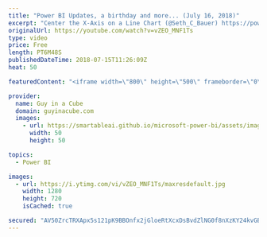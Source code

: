 ```yaml
---
title: "Power BI Updates, a birthday and more... (July 16, 2018)"
excerpt: "Center the X-Axis on a Line Chart (@Seth_C_Bauer) https://powerbi.tips/2018/07/center-the-x-axis-on-a-line-chart/  'What If' Analysis Techniques For Power BI (@Enterprise_dna) https://community.powerbi.com/t5/Community-Blog/What-If-Analysis-Techniques-For-Power-BI/ba-p/460414  Happy Birthday Power Query"
originalUrl: https://youtube.com/watch?v=vZEO_MNF1Ts
type: video
price: Free
length: PT6M48S
publishedDateTime: 2018-07-15T11:26:09Z
heat: 50

featuredContent: "<iframe width=\"800\" height=\"500\" frameborder=\"0\" src=\"https://www.youtube.com/embed/vZEO_MNF1Ts\" allow=\"accelerometer; autoplay; encrypted-media; gyroscope; picture-in-picture\" allowfullscreen></iframe>"

provider:
  name: Guy in a Cube
  domain: guyinacube.com
  images:
    - url: https://smartableai.github.io/microsoft-power-bi/assets/images/organizations/guyinacube.com-50x50.jpg
      width: 50
      height: 50

topics:
  - Power BI

images:
  - url: https://i.ytimg.com/vi/vZEO_MNF1Ts/maxresdefault.jpg
    width: 1280
    height: 720
    isCached: true

secured: "AV50ZrcTRXApx5s121pK9BBOnfx2jGloeRtXcxDsBvdZlNG0f8nXzKY24kvGBdqaYLOoi7o8ohxKZ7tZavmQk2JEf5RW1RL6ikWGqtztC+0OtSdFdEEn5yDiAaDoyHjAzhVNk3QYVdjYKbRGDwx+imGO6Z7cOojQ/bWz02l2MtSKsO+eR5ip6ZVHYrb3fLamHfrk9k/rqM15qA3YKjWq5IKbR9aO9xESD6pbW+DOnABTcz1mKnAqnez+G2Gu00+B8ztFQgZiV4TffS31dYl9GM4erpBwOOMKnKCAWC++cnP7HxjxYA6Tm96Wch6zISdbFZJanb6fI5pwDMVXjmGcYHCUbplZ0AeAUL0s0N30k0dA7+6GBizqse+/Qso/Saunz+x6++gPwR8fbMRQIzOWH7P664WfPlL25ppgQhlGEuQ=;dj5BDNywHdMdeiUWXgQbEQ=="
---
```


